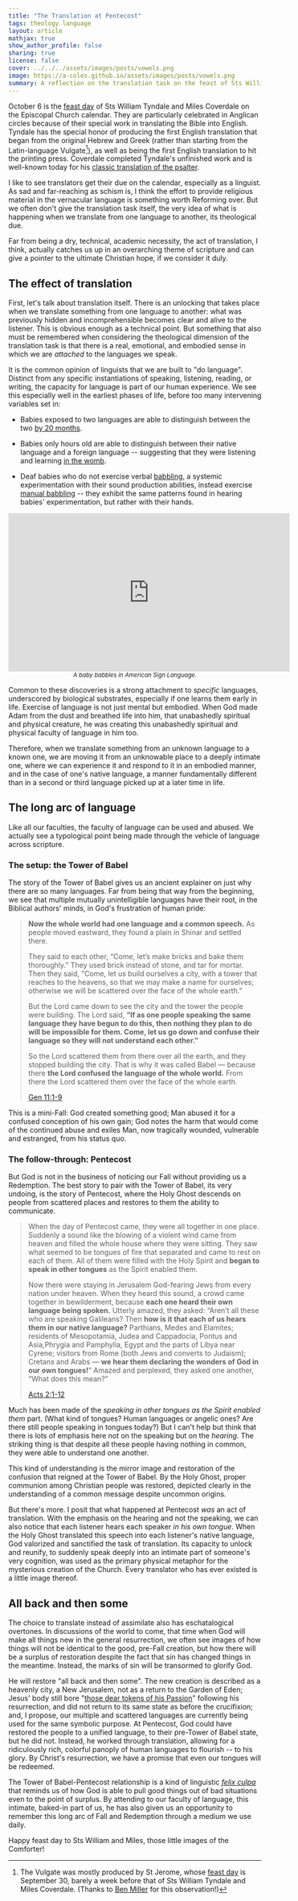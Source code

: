 ```yaml
---
title: "The Translation at Pentecost"
tags: theology language
layout: article
mathjax: true
show_author_profile: false
sharing: true
license: false
cover: ../../../assets/images/posts/vowels.png
image: https://a-coles.github.io/assets/images/posts/vowels.png
summary: A reflection on the translation task on the feast of Sts William Tyndale and Miles Coverdale.
---
```


<!-- New blog post! Taking a look at the geometry of Karl Barth in the Epistle to the Romans (what a read!) and speculating on the mathematical implications of his intersecting planes and visible and invisible points. -->

October 6 is the [feast day](https://en.wikipedia.org/wiki/Calendar_of_saints_(Episcopal_Church)#October) of Sts William Tyndale and Miles Coverdale on the Episcopal Church calendar. They are particularly celebrated in Anglican circles because of their special work in translating the Bible into English. <!--more--> Tyndale has the special honor of producing the first English translation that began from the original Hebrew and Greek (rather than starting from the Latin-language Vulgate[^1]), as well as being the first English translation to hit the printing press. Coverdale completed Tyndale's unfinished work and is well-known today for his [classic translation of the psalter](http://www.bible-researcher.com/prayerbook1.html).

I like to see translators get their due on the calendar, especially as a linguist. As sad and far-reaching as schism is, I think the effort to provide religious material in the vernacular language is something worth Reforming over. But we often don't give the translation task itself, the very idea of what is happening when we translate from one language to another, its theological due. 

Far from being a dry, technical, academic necessity, the act of translation, I think, actually catches us up in an overarching theme of scripture and can give a pointer to the ultimate Christian hope, if we consider it duly.

## The effect of translation

First, let's talk about translation itself. There is an unlocking that takes place when we translate something from one language to another: what was previously hidden and incomprehensible becomes clear and alive to the listener. This is obvious enough as a technical point. But something that also must be remembered when considering the theological dimension of the translation task is that there is a real, emotional, and embodied sense in which we are *attached* to the languages we speak. 

It is the common opinion of linguists that we are built to "do language". Distinct from any specific instantiations of speaking, listening, reading, or writing, the capacity for language is part of our human experience. We see this especially well in the earliest phases of life, before too many intervening variables set in:

* Babies exposed to two languages are able to distinguish between the two [by 20 months](https://www.eurekalert.org/news-releases/580239).

* Babies only hours old are able to distinguish between their native language and a foreign language -- suggesting that they were listening and learning [in the womb](https://www.washington.edu/news/2013/01/02/while-in-womb-babies-begin-learning-language-from-their-mothers/).

* Deaf babies who do not exercise verbal [babbling](https://en.wikipedia.org/wiki/Babbling), a systemic experimentation with their sound production abilities, instead exercise [manual babbling](https://en.wikipedia.org/wiki/Manual_babbling) -- they exhibit the same patterns found in hearing babies' experimentation, but rather with their hands.

<center><iframe width="560" height="315" src="https://www.youtube.com/embed/s3gqI_lCXQ0" title="YouTube video player" frameborder="0" allow="accelerometer; autoplay; clipboard-write; encrypted-media; gyroscope; picture-in-picture" allowfullscreen></iframe>
<br>
<small><i>A baby babbles in American Sign Language.</i></small>
</center>

Common to these discoveries is a strong attachment to *specific* languages, underscored by biological substrates, especially if one learns them early in life. Exercise of language is not just mental but embodied. When God made Adam from the dust and breathed life into him, that unabashedly spiritual and physical creature, he was creating this unabashedly spiritual and physical faculty of language in him too.

Therefore, when we translate something from an unknown language to a known one, we are moving it from an unknowable place to a deeply intimate one, where we can experience it and respond to it in an embodied manner, and in the case of one's native language, a manner fundamentally different than in a second or third language picked up at a later time in life.

<!-- All communication has some communion involved. (Linguists involved in semantics and pragmatics call this communion the shared [domain of discourse](https://www.thoughtco.com/discourse-domain-language-1690398)). -->

## The long arc of language

Like all our faculties, the faculty of language can be used and abused. We actually see a typological point being made through the vehicle of language across scripture. 

### The setup: the Tower of Babel

The story of the Tower of Babel gives us an ancient explainer on just why there are so many languages. Far from being that way from the beginning, we see that multiple mutually unintelligible languages have their root, in the Biblical authors' minds, in God's frustration of human pride:

> **Now the whole world had one language and a common speech.** As people moved eastward, they found a plain in Shinar and settled there.
>
> They said to each other, “Come, let’s make bricks and bake them thoroughly.” They used brick instead of stone, and tar for mortar. Then they said, “Come, let us build ourselves a city, with a tower that reaches to the heavens, so that we may make a name for ourselves; otherwise we will be scattered over the face of the whole earth.”
>
> But the Lord came down to see the city and the tower the people were building. The Lord said, **“If as one people speaking the same language they have begun to do this, then nothing they plan to do will be impossible for them. Come, let us go down and confuse their language so they will not understand each other.”**
>
> So the Lord scattered them from there over all the earth, and they stopped building the city. That is why it was called Babel — because there **the Lord confused the language of the whole world.** From there the Lord scattered them over the face of the whole earth.
>
> [Gen 11:1-9](https://www.biblegateway.com/passage/?search=Genesis%2011%3A1-9&version=NIV)

This is a mini-Fall: God created something good; Man abused it for a confused conception of his own gain; God notes the harm that would come of the continued abuse and exiles Man, now tragically wounded, vulnerable and estranged, from his status quo.

### The follow-through: Pentecost

But God is not in the business of noticing our Fall without providing us a Redemption. The best story to pair with the Tower of Babel, its very undoing, is the story of Pentecost, where the Holy Ghost descends on people from scattered places and restores to them the ability to communicate.

> When the day of Pentecost came, they were all together in one place. Suddenly a sound like the blowing of a violent wind came from heaven and filled the whole house where they were sitting. They saw what seemed to be tongues of fire that separated and came to rest on each of them. All of them were filled with the Holy Spirit and **began to speak in other tongues** as the Spirit enabled them.
>
> Now there were staying in Jerusalem God-fearing Jews from every nation under heaven. When they heard this sound, a crowd came together in bewilderment, because **each one heard their own language being spoken.** Utterly amazed, they asked: “Aren’t all these who are speaking Galileans? Then **how is it that each of us hears them in our native language?** Parthians, Medes and Elamites; residents of Mesopotamia, Judea and Cappadocia, Pontus and Asia,Phrygia and Pamphylia, Egypt and the parts of Libya near Cyrene; visitors from Rome (both Jews and converts to Judaism); Cretans and Arabs — **we hear them declaring the wonders of God in our own tongues!**” Amazed and perplexed, they asked one another, “What does this mean?”
>
> [Acts 2:1-12](https://www.biblegateway.com/passage/?search=Acts+2%3A1-12&version=NIV)

Much has been made of the *speaking in other tongues as the Spirit enabled them* part. (What kind of tongues? Human languages or angelic ones? Are there still people speaking in tongues today?) But I can't help but think that there is lots of emphasis here not on the speaking but on the *hearing*. The striking thing is that despite all these people having nothing in common, they were able to understand one another.

This kind of understanding is the mirror image and restoration of the confusion that reigned at the Tower of Babel. By the Holy Ghost, proper communion among Christian people was restored, depicted clearly in the understanding of a common message despite uncommon origins.

But there's more. I posit that what happened at Pentecost *was* an act of translation. With the emphasis on the hearing and not the speaking, we can also notice that each listener hears each speaker *in his own tongue*. When the Holy Ghost translated this speech into each listener's native language, God valorized and sanctified the task of translation. Its capacity to unlock and reunify, to suddenly speak deeply into an intimate part of someone's very cognition, was used as the primary physical metaphor for the mysterious creation of the Church. Every translator who has ever existed is a little image thereof.

## All back and then some

The choice to translate instead of assimilate also has eschatalogical overtones. In discussions of the world to come, that time when God will make all things new in the general resurrection, we often see images of how things will not be identical to the good, pre-Fall creation, but how there will be a surplus of restoration despite the fact that sin has changed things in the meantime. Instead, the marks of sin will be transormed to glorify God. 

He will restore "all back and then some". The new creation is described as a heavenly city, a New Jerusalem, not as a return to the Garden of Eden; Jesus' body still bore "[those dear tokens of his Passion](https://en.wikipedia.org/wiki/Lo!_He_comes_with_clouds_descending)" following his resurrection, and did not return to its same state as before the crucifixion; and, I propose, our multiple and scattered languages are currently being used for the same symbolic purpose. At Pentecost, God could have restored the people to a unified language, to their pre-Tower of Babel state, but he did not. Instead, he worked through translation, allowing for a ridiculously rich, colorful panoply of human languages to flourish -- to his glory. By Christ's resurrection, we have a promise that even our tongues will be redeemed.

The Tower of Babel-Pentecost relationship is a kind of linguistic [*felix culpa*](https://en.wikipedia.org/wiki/Felix_culpa) that reminds us of how God is able to pull good things out of bad situations even to the point of surplus. By attending to our faculty of language, this intimate, baked-in part of us, he has also given us an opportunity to remember this long arc of Fall and Redemption through a medium we use daily. 

Happy feast day to Sts William and Miles, those little images of the Comforter!


[^1]: The Vulgate was mostly produced by St Jerome, whose [feast day](https://en.wikipedia.org/wiki/Calendar_of_saints_(Episcopal_Church)#September) is September 30, barely a week before that of Sts William Tyndale and Miles Coverdale. (Thanks to [Ben Miller](https://twitter.com/bobo_brizinski/status/1445558983977168900?ref_src=twsrc%5Etfw) for this observation!)